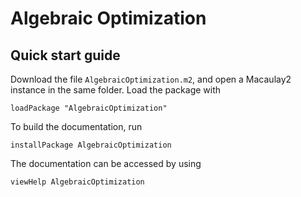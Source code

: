# Algebraic Optimization

## Quick start guide
Download the file `AlgebraicOptimization.m2`, and open a Macaulay2 instance in the same folder. Load the package with

`loadPackage "AlgebraicOptimization"`

To build the documentation, run

`installPackage AlgebraicOptimization`

The documentation can be accessed by using

`viewHelp AlgebraicOptimization`
